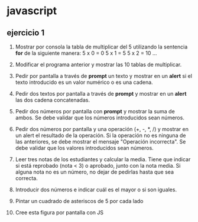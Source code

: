 # javascript
## ejercicio 1
1. Mostrar por consola la tabla de multiplicar del 5 utilizando la sentencia **for** de la siguiente manera:
5 x 0 = 0
5 x 1 = 5
5 x 2 = 10
...

2. Modificar el programa anterior y mostrar las 10 tablas de multiplicar.

3. Pedir por pantalla a través de **prompt** un texto y mostrar en un **alert** si el texto introducido es un valor numérico o es una cadena.

4. Pedir dos textos por pantalla a través de **prompt** y mostrar en un **alert** las dos cadena concatenadas.

5. Pedir dos números por pantalla con **prompt** y mostrar la suma de ambos.  Se debe validar que los números introducidos sean números.

6. Pedir dos números por pantalla y una operación (+, -, *, /) y mostrar en un alert el resultado de la operación.  Si la operación no es ninguna de las anteriores, se debe mostrar el mensaje "Operación incorrecta".  Se debe validar que los valores introducidos sean números.

7. Leer tres notas de los estudiantes y calcular la media.  Tiene que indicar si está reprobado (nota < 3) o aprobado, junto con la nota media.  Si alguna nota no es un número, no dejar de pedirlas hasta que sea correcta.

8. Introducir dos números e indicar cuál es el mayor o si son iguales.

9. Pintar un cuadrado de asteriscos de 5 por cada lado

10. Cree esta figura por pantalla con JS

